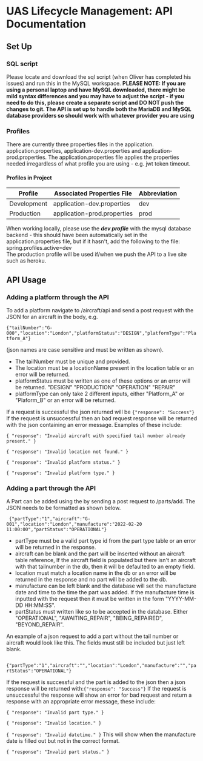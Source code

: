 # UAS Lifecycle Management: API Documentation
## Set Up
### SQL script
Please locate and download the sql script (when Oliver has completed his issues) and run this in the MySQL workspace. <b> PLEASE NOTE: If you are using a personal laptop and have MySQL downloaded, there might be mild syntax differences and you may have to adjust the script - if you need to do this, please create a separate script and DO NOT push the changes to git. The API is set up to handle both the MariaDB and MySQL database providers so should work with whatever provider you are using</b><br>
### Profiles
There are currently three properties files in the application. application.properties, application-dev.properties and application-prod.properties. The application.properties file applies the properties needed irregardless of what profile you are using - e.g. jwt token timeout.<br>
#### Profiles in Project
Profile | Associated Properties File | Abbreviation |
--- | --- | --- |
Development | application-dev.properties | dev
Production | application-prod.properties | prod<br> 
When working locally, please use the <b><i>dev profile</i></b> with the mysql database backend - this should have been automatically set in the application.properties file, but if it hasn't, add the following to the file:<br>
spring.profiles.active=dev<br>
The production profile will be used if/when we push the API to a live site such as heroku.<br>

<h2>API Usage</h2>

<h3>Adding a platform through the API</h3>
To add a platform navigate to /aircraft/api and send a post request with the JSON for an aircraft in the body, e.g. 

`{"tailNumber":"G-000","location":"London","platformStatus":"DESIGN","platformType":"Platform_A"} `

(json names are case sensitive and must be written as shown).

- The tailNumber must be unique and provided. 
- The location must be a locationName present in the location table or an error will be returned. 
- platformStatus must be written as one of these options or an error will be returned. "DESIGN" "PRODUCTION" "OPERATION" "REPAIR"
- platformType can only take 2 different inputs, either "Platform_A" or "Plaform_B" or an error will be returned.

If a request is successful the json returned will be `{"response": "Success"}`
If the request is unsuccessful then an bad request response will be returned with the json containing an error message. Examples of these include:

`{
    "response": "Invalid aircraft with specified tail number already present."
}`

`{
    "response": "Invalid location not found."
}`

`{
    "response": "Invalid platform status."
}`

`{
    "response": "Invalid platform type."
}`

<h3>Adding a part through the API</h3>

A Part can be added using the by sending a post request to /parts/add. The JSON needs to be formatted as shown below. 

` {"partType":"1","aircraft":"G-001","location":"London","manufacture":"2022-02-20 11:00:00","partStatus":"OPERATIONAL"}`


- partType must be a valid part type id from the part type table or an error will be returned in the response.
- aircraft can be blank and the part will be inserted without an aircraft table reference, If the aircraft field is populated but there isn't an aircraft with that tailnumber in the db, then it will be defaulted to an empty field. 
- location must match a location name in the db or an error will be returned in the response and no part will be added to the db.
- manufacture can be left blank and the database will set the manufacture date and time to the time the part was added. If the manufacture time is inputted with the request then it must be written in the form "YYYY-MM-DD HH:MM:SS".
- partStatus must written like so to be accepted in the database. Either "OPERATIONAL", "AWAITING_REPAIR", "BEING_REPAIRED", "BEYOND_REPAIR". 

An example of a json request to add a part without the tail number or aircraft would look like this. The fields must still be included but just left blank. 


` {"partType":"1","aircraft":"","location":"London","manufacture":"","partStatus":"OPERATIONAL"}`

If the request is successful and the part is added to the json then a json response will be returned with:`{"response": "Success"}`
If the request is unsuccessful the response will show an error for bad request and return a response with an appropriate error message, these include:

`{
    "response": "Invalid part type."
}`

`{
    "response": "Invalid location."
}`

`{
    "response": "Invalid datetime."
}` This will show when the manufacture date is filled out but not in the correct format. 

`{
    "response": "Invalid part status."
}`



